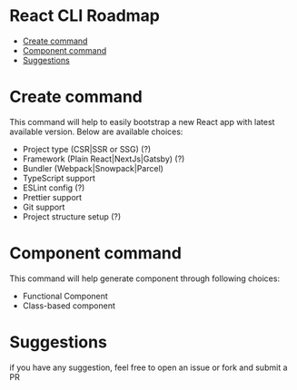 # React CLI Roadmap

<!-- toc -->

- [Create command](#create-command)
- [Component command](#component-command)
- [Suggestions](#suggestions)
<!-- tocstop -->

# Create command

This command will help to easily bootstrap a new React app with latest available version. Below are available choices:

- Project type (CSR|SSR or SSG) (?)
- Framework (Plain React|NextJs|Gatsby) (?)
- Bundler (Webpack|Snowpack|Parcel)
- TypeScript support
- ESLint config (?)
- Prettier support
- Git support
- Project structure setup (?)

# Component command

This command will help generate component through following choices:

- Functional Component
- Class-based component

# Suggestions

if you have any suggestion, feel free to open an issue or fork and submit a PR
